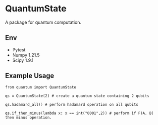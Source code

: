 # QuantumState

A package for quantum computation.

## Env

 - Pytest
 - Numpy 1.21.5
 - Scipy 1.9.1

## Example Usage

```
from quantum import QuantumState

qs = QuantumState(2) # create a quantum state containing 2 qubits

qs.hadamard_all() # perform hadamard operation on all qubits

qs.if_then_minus(lambda x: x == int("0001",2)) # perform if F(A, B) then minus operation.

```
